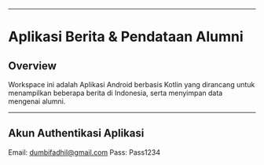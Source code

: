 
---

# Aplikasi Berita & Pendataan Alumni

## Overview

Workspace ini adalah Aplikasi Android berbasis Kotlin yang dirancang untuk menampilkan beberapa berita di Indonesia, serta menyimpan data mengenai alumni.

---
## Akun Authentikasi Aplikasi
Email: dumbifadhil@gmail.com
Pass: Pass1234
